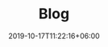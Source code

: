 ---
title: "Blog"
date: 2019-10-17T11:22:16+06:00
draft: true
description : "blog sur nos activités de métallerie"
---